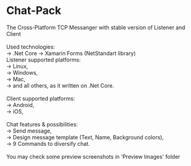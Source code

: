 # Chat-Pack
The Cross-Platform TCP Messanger with stable version of Listener and Client<br />
<br />
Used technologies:<br />
-> .Net Core
-> Xamarin Forms (NetStandart library)
<br />
Listener supported platforms: <br />
-> Linux,<br />
-> Windows,<br />
-> Mac,<br />
-> and all others, as it written on .Net Core.<br />
<br />
Client supported platforms:<br />
-> Android,<br />
-> iOS,<br />
<br />
Chat features & possibilities:<br />
-> Send message,<br />
-> Design message template (Text, Name, Background colors),<br />
-> 9 Commands to diversify chat.<br />
<br />
You may check some preview screenshots in 'Preview Images' folder

